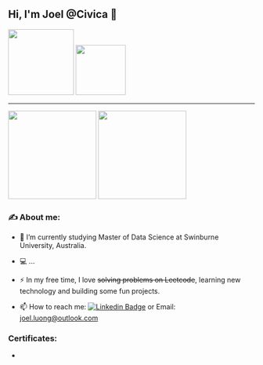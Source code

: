 ## Hi, I'm Joel @Civica 👋

<div id="header">
  <img src="https://media.giphy.com/media/qgQUggAC3Pfv687qPC/giphy.gif" width="134"/>
  <img src="https://media.giphy.com/media/i4MAH84pqe2m2aVojc/giphy.gif" width="102"/>
</div>

---

<div >
  <img src="https://github-readme-stats.vercel.app/api?username=joelluong&show_icons=true&hide=issues&count_private=true&theme=react&bg_color=20232A" height="180">
<img src="https://github-readme-stats.vercel.app/api/top-langs?&username=joelluong&hide=css,shell&langs_count=8&layout=compact&exclude_repo=quatangem,JavaFx_Dictionary,UETCodeCamp,HMI-frontend,DSA_20020138_coursera,DSA_20020138_PhamCongManhHung&theme=react&bg_color=20232A" height="180">
</div>
  
<!-- <img src="https://github-readme-stats.vercel.app/api/top-langs/?username=joelluong&hide=shell,css&langs_count=8&exclude_repo=JavaFx_Dictionary,UETCodeCamp&layout=compact&theme=react&bg_color=20232A"> -->

### ✍️ About me:

- 🚀 I’m currently studying Master of Data Science at Swinburne University, Australia. 

- 💻 ...

- ⚡ In my free time, I love ~~solving problems on Leetcode~~, learning new technology and building some fun projects.

- 📫 How to reach me: [![Linkedin Badge](https://img.shields.io/badge/-LinkedIn-blue?style=flat&logo=Linkedin&logoColor=white)](https://www.linkedin.com/in/joel-luong/) or Email: [joel.luong@outlook.com](mailto:joel.luong@outlook.com)

### Certificates:
- 
<!-- ### Related link : -->
